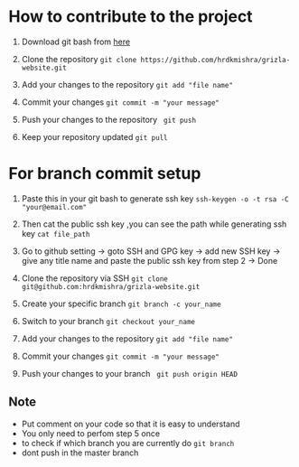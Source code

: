 # How to contribute to the project

1. Download git bash from [here](https://git-scm.com/downloads)

2. Clone the repository 
```git clone https://github.com/hrdkmishra/grizla-website.git ```

3. Add your changes to the repository
``` git add "file name" ```

4. Commit your changes
``` git commit -m "your message" ```

5. Push your changes to the repository
``` git push```

6. Keep your repository updated
``` git pull ```

# For branch commit setup

1. Paste this in your git bash to generate ssh key
``` ssh-keygen -o -t rsa -C "your@email.com" ```

2. Then cat the public ssh key ,you can see the path while generating ssh key
```cat file_path```

3. Go to github setting -> goto SSH and GPG key -> add new SSH key -> give any title name and paste the public ssh key from step 2 -> Done

4. Clone the repository via SSH
```git clone  git@github.com:hrdkmishra/grizla-website.git```

5. Create your specific branch
```git branch -c your_name```

6. Switch to your branch
```git checkout your_name```

7. Add your changes to the repository
``` git add "file name" ```

8. Commit your changes
``` git commit -m "your message" ```

9. Push your changes to your branch
``` git push origin HEAD```

## Note 

- Put comment on your code so that it is easy to understand
- You only need to perfom step 5 once
- to check if which branch you are currently do
```git branch```
- dont push in the master branch

 
